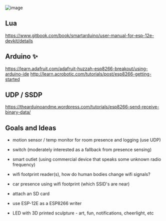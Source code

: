 ![image](https://cloud.githubusercontent.com/assets/1816471/16403073/8a64661c-3cbf-11e6-96b0-132124605948.png)

Lua
---

https://www.gitbook.com/book/smartarduino/user-manual-for-esp-12e-devkit/details


Arduino :sparkles:
-------

https://learn.adafruit.com/adafruit-huzzah-esp8266-breakout/using-arduino-ide
http://learn.acrobotic.com/tutorials/post/esp8266-getting-started


UDP / SSDP
----------

https://thearduinoandme.wordpress.com/tutorials/esp8266-send-receive-binary-data/


Goals and Ideas
-------------

- motion sensor / temp monitor for room presence and logging (use UDP)

- switch (moderately interested as a fallback from presence sensing)

- smart outlet (using commercial device that speaks some unknown radio frequency)

- wifi footprint reader(s), how do human bodies change wifi signals?

- car presence using wifi footprint (which SSID's are near)

- attach an SD card

- use ESP-12E as a ESP8266 writer

- LED with 3D printed sculpture - art, fun, notifications, cheerlight, etc
